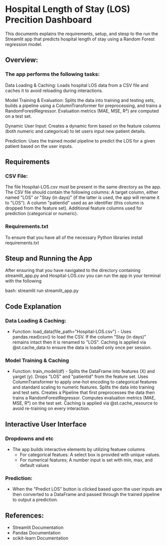# Hospital Length of Stay (LOS) Precition Dashboard

This documents explains the requirements, setup, and stesp to the run the Streamlit app that predicts hospital length of stay using a Random Forest regression model. 

## Overview:

### The app performs the following tasks:
Data Loading & Caching:
Loads hospital LOS data from a CSV file and caches it to avoid reloading during interactions.

Model Training & Evaluation:
Splits the data into training and testing sets, builds a pipeline using a ColumnTransformer for preprocessing, and trains a RandomForestRegressor. Evaluation metrics (MAE, MSE, R²) are computed on a test set.

Dynamic User Input:
Creates a dynamic form based on the feature columns (both numeric and categorical) to let users input new patient details.

Prediction:
Uses the trained model pipeline to predict the LOS for a given patient based on the user inputs.


## Requirements

### CSV File:
The file Hospital-LOS.csv must be present in the same directory as the app.
The CSV file should contain the following columns:
A target column, either named "LOS" or "Stay (in days)" (if the latter is used, the app will rename it to "LOS").
A column "patientid" used as an identifier (this column is dropped from the feature set).
Additional feature columns used for prediction (categorical or numeric).

### Requirements.txt
To ensure that you have all of the necessary Python libraries install requirements.txt


## Steup and Running the App
After ensuring that you have navigated to the directory containing streamlit_app.py and Hospital-LOS.csv you can run the app in your terminal with the following

bash:
streamlit run streamlit_app.py


## Code Explanation

### Data Loading & Caching:
- Function: load_data(file_path="Hospital-LOS.csv") - Uses pandas.read)csv() to load the CSV. If the column "Stay (in days)" remains intact then it is renamed to "LOS". Caching is applied via @st.cache_data to ensure the data is loaded only once per session.

### Model Training & Caching
- Function: train_model(df) - Splits the DataFrame into features (X) and yarget (y). Drops "LOS" and "patientid" from the feature set. Uses ColumnTransformer to apply one-hot encoding to categorical features and standard scaling to numeric features. Splits the data into training and test sets. Creates a Pipeline that first preprocesses the data then trains a RandomForestRegressor.
Computes evaluation metrics (MAE, MSE, R²) on the test set. Caching is applied via @st.cache_resource to avoid re-training on every interaction.

## Interactive User Interface

### Dropdowns and etc
- The app builds interactive elements by utilizing featuee columns
  - For categorical featues: A select box is provided with unique values.
  - For numerical features; A number input is set with min, max, and default values
 
### Prediction:
- When the "Predict LOS" button is clicked based upon the user inputs are then converted to a DataFrame and passed through the trained pipeline to output a prediction.



## References:
- Streamlit Documentation
- Pandas Documentation
- scikit-learn Documentation
